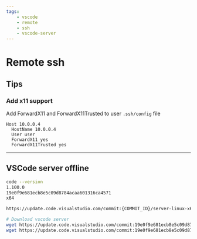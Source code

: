 ```yaml
---
tags:
    - vscode
    - remote
    - ssh
    - vscode-server
---
```


# Remote ssh

## Tips
### Add x11 support

Add ForwardX11 and ForwardX11Trusted to user `.ssh/config` file

```
Host 10.0.0.4
  HostName 10.0.0.4
  User user
  ForwardX11 yes
  ForwardX11Trusted yes
```


---

## VSCode server offline

```bash
code --version
1.100.0
19e0f9e681ecb8e5c09d8784acaa601316ca4571
x64
```



```bash
https://update.code.visualstudio.com/commit:{COMMIT_ID}/server-linux-x64/stable
```

```bash
# Download vscode server
wget https://update.code.visualstudio.com/commit:19e0f9e681ecb8e5c09d8784acaa601316ca4571/server-linux-x64/stable
wget https://update.code.visualstudio.com/commit:19e0f9e681ecb8e5c09d8784acaa601316ca4571/server-linux-arm64/stable
```
